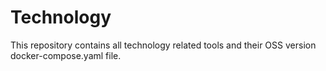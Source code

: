 # Technology
This repository contains all technology related tools and their OSS version docker-compose.yaml file.
